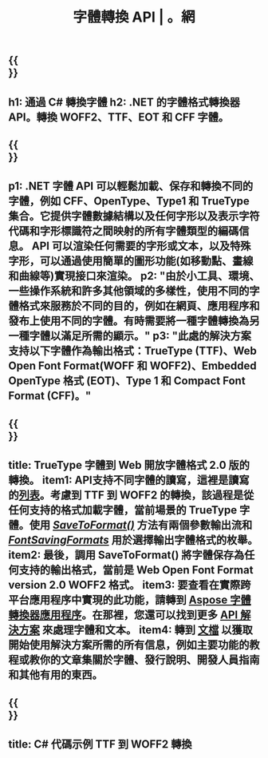 ﻿---
translation: true
template: /_templates/conversion-net.md
title: 字體轉換 API | 。網
url: /net/conversion/
description: 字體轉換功能。通過 .NET 庫，只需幾行 C# 代碼即可轉換 CFF、EOT、WOFF、TTF 和 Type 1 等不同字體。
keywords: 字體轉換器.net, 字體轉換器網, c# 字體覆蓋
family: font
platformtag: net
feature: conversion
---

{{<section banner>}}
---
h1: 通過 C# 轉換字體
h2: .NET 的字體格式轉換器 API。轉換 WOFF2、TTF、EOT 和 CFF 字體。
---

{{<section overview>}}
---
p1: .NET 字體 API 可以輕鬆加載、保存和轉換不同的字體，例如 CFF、OpenType、Type1 和 TrueType 集合。它提供字體數據結構以及任何字形以及表示字符代碼和字形標識符之間映射的所有字體類型的編碼信息。 API 可以渲染任何需要的字形或文本，以及特殊字形，可以通過使用簡單的圖形功能(如移動點、畫線和曲線等)實現接口來渲染。
p2: "由於小工具、環境、一些操作系統和許多其他領域的多樣性，使用不同的字體格式來服務於不同的目的，例如在網頁、應用程序和發布上使用不同的字體。有時需要將一種字體轉換為另一種字體以滿足所需的顯示。"
p3: "此處的解決方案支持以下字體作為輸出格式：TrueType (TTF)、Web Open Font Format(WOFF 和 WOFF2)、Embedded OpenType 格式 (EOT)、Type 1 和 Compact Font Format (CFF)。"
---

{{<section feature1>}}
---
title: TrueType 字體到 Web 開放字體格式 2.0 版的轉換。
item1: API支持不同字體的讀寫，這裡是讀寫的[列表](https://docs.aspose.com/font/net/convert/#formats-supported-for-reading-andor-writing)。考慮到 TTF 到 WOFF2 的轉換，該過程是從任何支持的格式加載字體，當前場景的 TrueType 字體。使用 [*SaveToFormat()*](https://reference.aspose.com/font/net/aspose.font/font/methods/savetoformat) 方法有兩個參數輸出流和 [*FontSavingFormats*](https:///apireference.aspose.com/font/net/aspose.font/fontsavingformats) 用於選擇輸出字體格式的枚舉。
item2: 最後，調用 SaveToFormat() 將字體保存為任何支持的輸出格式，當前是 Web Open Font Format version 2.0 WOFF2 格式。
item3: 要查看在實際跨平台應用程序中實現的此功能，請轉到 [Aspose 字體轉換器應用程序](https://products.aspose.app/font/conversion)。在那裡，您還可以找到更多 [API 解決方案](https://products.aspose.app/font/applications) 來處理字體和文本。
item4: 轉到 [文檔](https://docs.aspose.com/font/net/) 以獲取開始使用解決方案所需的所有信息，例如主要功能的教程或教你的文章集關於字體、發行說明、開發人員指南和其他有用的東西。
---

{{<section codeexample>}}
---
title: C# 代碼示例 TTF 到 WOFF2 轉換
---
